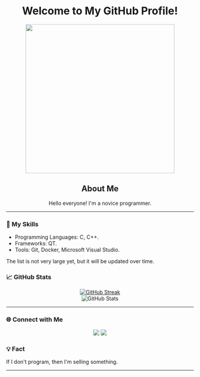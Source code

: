 <H1 align="center">Welcome to My GitHub Profile! </H1>

<div align="center">
  <img src="https://media2.giphy.com/media/v1.Y2lkPTc5MGI3NjExZ2w5a2YzanNoOTVzMnVoc252Y2p6cmZuaWp4MGFwNWxjNW5uMWlnNSZlcD12MV9pbnRlcm5hbF9naWZfYnlfaWQmY3Q9Zw/jj1xut6ZsokKI/giphy.gif" width="400"/>
</div>

<H2 align="center">About Me</H2>
<p align="center">
  Hello everyone! I'm a novice programmer.
</p>

<hr>

<H3>🔧 My Skills</H3>
<ul>
  <li>Programming Languages: С, С++.</li>
  <li>Frameworks: QT.</li>
  <li>Tools: Git, Docker, Microsoft Visual Studio.</li>
</ul>
<p>
  The list is not very large yet, but it will be updated over time.
</p>

<H3>📈 GitHub Stats</H3>
<div align="center">
  <a href="https://git.io/streak-stats">
    <img src="http://github-readme-streak-stats.herokuapp.com?user=YourPluggg&theme=radical&border_radius=10" alt="GitHub Streak" />
  </a>
  <br>
  <img src="https://github-readme-stats.vercel.app/api?username=YourPluggg&show_icons=true&theme=radical" alt="GitHub Stats" />
</div>

<hr>

<H3>🌐 Connect with Me</H3>
<p align="center">
  <a href="https://github.com/YourPluggg"><img src="https://img.shields.io/badge/GitHub-%2312100E.svg?style=flat-square&logo=github&logoColor=white"/></a>
  <a href="https://x.com/Pluggg1Your"><img src="https://img.shields.io/badge/Twitter-%231DA1F2.svg?style=flat-square&logo=twitter&logoColor=white"/></a>
</p>

<H3>💡 Fact</H3>
<p>
  If I don't program, then I'm selling something.
</p>

<hr>


<!--

-->
